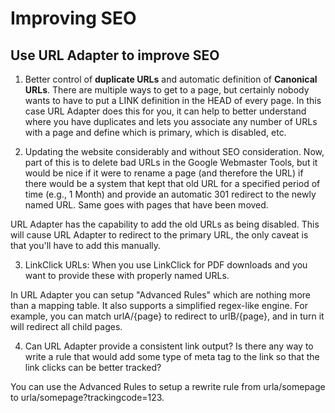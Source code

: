# Improving SEO

## Use URL Adapter to improve SEO

1. Better control of **duplicate URLs** and automatic definition of **Canonical URLs**. There are multiple ways to get to a page, but certainly nobody wants to have to put a LINK definition in the HEAD of every page.
In this case URL Adapter does this for you, it can help to better understand where you have duplicates and lets you associate any number of URLs with a page and define which is primary, which is disabled, etc.

2. Updating the website considerably and without SEO consideration. Now, part of this is to delete bad URLs in the Google Webmaster Tools, but it would be nice if it were to rename a page (and therefore the URL) if there would be a system that kept that old URL for a specified period of time (e.g., 1 Month) and provide an automatic 301 redirect to the newly named URL. Same goes with pages that have been moved. 

URL Adapter has the capability to add the old URLs as being disabled. This will cause URL Adapter to redirect to the primary URL, the only caveat is that you'll have to add this manually. 

3. LinkClick URLs: When you use LinkClick for PDF downloads and you want to provide these with properly named URLs.

In URL Adapter you can setup "Advanced Rules" which are nothing more than a mapping table. It also supports a simplified regex-like engine. For example, you can match urlA/{page} to redirect to urlB/{page}, and in turn it will redirect all child pages. 

4. Can URL Adapter provide a consistent link output? Is there any way to write a rule that would add some type of meta tag to the link so that the link clicks can be better tracked?

You can use the Advanced Rules to setup a rewrite rule from urla/somepage to urla/somepage?trackingcode=123.

